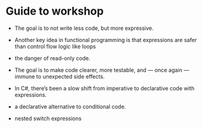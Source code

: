 # Guide to workshop

- The goal is to not write less code, but more expressive.
- Another key idea in functional programming is that expressions are safer than control flow logic like loops
- the danger of read-only code.

- The goal is to make code clearer, more testable, and — once again — immune to unexpected side effects.
- In C#, there’s been a slow shift from imperative to declarative code with expressions.
- a declarative alternative to conditional code.

- nested switch expressions
